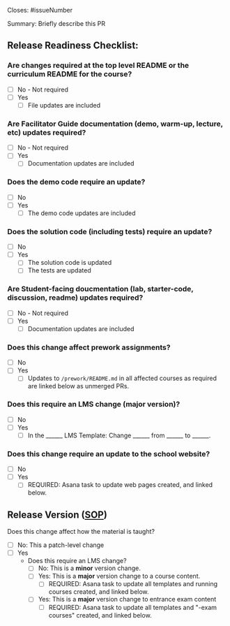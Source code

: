 Closes: #issueNumber

Summary: Briefly describe this PR

## Release Readiness Checklist:

### Are changes required at the top level README or the curriculum README for the course?

- [ ] No - Not required
- [ ] Yes
   - [ ] File updates are included

### Are Facilitator Guide documentation (demo, warm-up, lecture, etc) updates required?

- [ ] No - Not required
- [ ] Yes
   - [ ] Documentation updates are included

### Does the demo code require an update?

- [ ] No
- [ ] Yes
  - [ ] The demo code updates are included

### Does the solution code (including tests) require an update?

- [ ] No
- [ ] Yes
  - [ ] The solution code is updated
  - [ ] The tests are updated

### Are Student-facing doucmentation (lab, starter-code, discussion, readme) updates required?

- [ ] No - Not required
- [ ] Yes
   - [ ] Documentation updates are included

### Does this change affect prework assignments?

- [ ] No
- [ ] Yes
  - [ ] Updates to `/prework/README.md` in all affected courses as required are linked below as unmerged PRs.

### Does this require an LMS change (major version)?

- [ ] No
- [ ] Yes
  - [ ] In the ______ LMS Template: Change ______ from ______ to ______.

### Does this change require an update to the school website?

- [ ] No
- [ ] Yes
  - [ ] REQUIRED: Asana task to update web pages created, and linked below.

## Release Version ([SOP](https://docs.google.com/document/d/1-uD-9rTuf2yIXX2MMke7T-0jTcN6aC07J6Po2tMNgUo/edit))

Does this change affect how the material is taught?

- [ ] No: This a patch-level change
- [ ] Yes
  - Does this require an LMS change?
    - [ ] No: This is a **minor** version change.
    - [ ] Yes: This is a **major** version change to a course content. 
      - [ ] REQUIRED: Asana task to update all templates and running courses created, and linked below.
    - [ ] Yes: This is a **major** version change to entrance exam content
      - [ ] REQUIRED: Asana task to update all templates and "-exam courses" created, and linked below.
